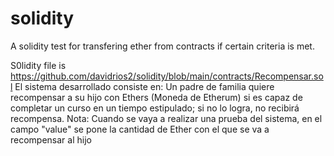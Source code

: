 # solidity
A solidity test for transfering ether from contracts if certain criteria is met.

S0lidity file is https://github.com/davidrios2/solidity/blob/main/contracts/Recompensar.sol
El sistema desarrollado consiste en: Un padre de familia quiere recompensar a su  hijo con Ethers (Moneda de Etherum) si es capaz de completar un curso en un tiempo estipulado; si no lo logra, no recibirá recompensa.
Nota: Cuando se vaya a realizar una prueba del sistema, en el campo "value" se pone la cantidad de Ether con el que se va a recompensar al hijo
